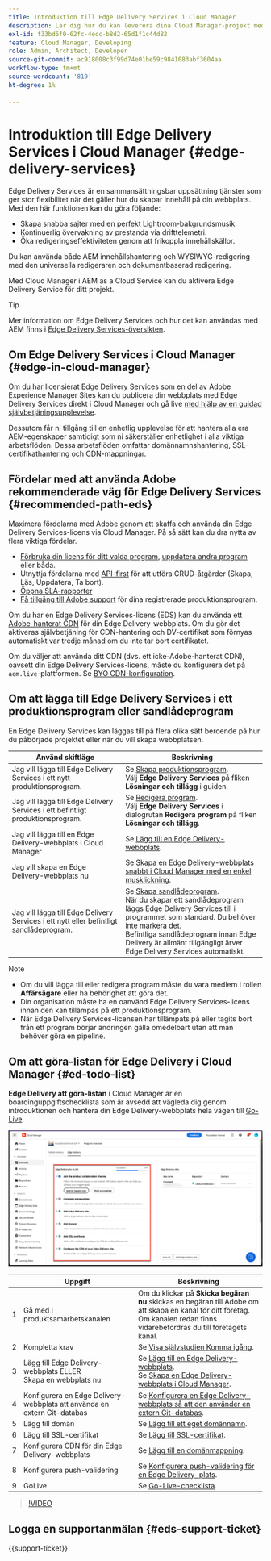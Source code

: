 ```yaml
---
title: Introduktion till Edge Delivery Services i Cloud Manager
description: Lär dig hur du kan leverera dina Cloud Manager-projekt med Edge Delivery Services.
exl-id: f33bd6f0-62fc-4ecc-b8d2-65d1f1c44d82
feature: Cloud Manager, Developing
role: Admin, Architect, Developer
source-git-commit: ac918008c3f99d74e01be59c9841083abf3604aa
workflow-type: tm+mt
source-wordcount: '819'
ht-degree: 1%

---
```



# Introduktion till Edge Delivery Services i Cloud Manager {#edge-delivery-services}

Edge Delivery Services är en sammansättningsbar uppsättning tjänster som ger stor flexibilitet när det gäller hur du skapar innehåll på din webbplats. Med den här funktionen kan du göra följande:

* Skapa snabba sajter med en perfekt Lightroom-bakgrundsmusik.
* Kontinuerlig övervakning av prestanda via drifttelemetri.
* Öka redigeringseffektiviteten genom att frikoppla innehållskällor.

Du kan använda både AEM innehållshantering och WYSIWYG-redigering med den universella redigeraren och dokumentbaserad redigering.

Med Cloud Manager i AEM as a Cloud Service kan du aktivera Edge Delivery Service för ditt projekt.

>[!TIP]
>
>Mer information om Edge Delivery Services och hur det kan användas med AEM finns i [Edge Delivery Services-översikten](/help/edge/overview.md).

## Om Edge Delivery Services i Cloud Manager {#edge-in-cloud-manager}

Om du har licensierat Edge Delivery Services som en del av Adobe Experience Manager Sites kan du publicera din webbplats med Edge Delivery Services direkt i Cloud Manager och gå live [med hjälp av en guidad självbetjäningsupplevelse](/help/implementing/cloud-manager/getting-access-to-aem-in-cloud/creating-production-programs.md).

Dessutom får ni tillgång till en enhetlig upplevelse för att hantera alla era AEM-egenskaper samtidigt som ni säkerställer enhetlighet i alla viktiga arbetsflöden. Dessa arbetsflöden omfattar domännamnshantering, SSL-certifikathantering och CDN-mappningar.

## Fördelar med att använda Adobe rekommenderade väg för Edge Delivery Services {#recommended-path-eds}

Maximera fördelarna med Adobe genom att skaffa och använda din Edge Delivery Services-licens via Cloud Manager. På så sätt kan du dra nytta av flera viktiga fördelar.

* [Förbruka din licens för ditt valda program](/help/implementing/cloud-manager/edge-delivery/add-edge-delivery-site.md), [uppdatera andra program](/help/implementing/cloud-manager/edge-delivery/manage-edge-delivery-sites.md) eller båda.
* Utnyttja fördelarna med [API-first](https://developer.adobe.com/experience-cloud/experience-manager-apis/) för att utföra CRUD-åtgärder (Skapa, Läs, Uppdatera, Ta bort).
* [Öppna SLA-rapporter](/help/implementing/cloud-manager/reports/report-sla.md)
* [Få tillgång till Adobe support](/help/edge/overview.md#support-ticket) för dina registrerade produktionsprogram.

Om du har en Edge Delivery Services-licens (EDS) kan du använda ett [Adobe-hanterat CDN](/help/implementing/dispatcher/cdn.md#aem-managed-cdn) för din Edge Delivery-webbplats. Om du gör det aktiveras självbetjäning för CDN-hantering och DV-certifikat som förnyas automatiskt var tredje månad om du inte tar bort certifikatet.

Om du väljer att använda ditt CDN (dvs. ett icke-Adobe-hanterat CDN), oavsett din Edge Delivery Services-licens, måste du konfigurera det på `aem.live`-plattformen. Se [BYO CDN-konfiguration](https://www.aem.live/docs/byo-cdn-setup).


## Om att lägga till Edge Delivery Services i ett produktionsprogram eller sandlådeprogram

En Edge Delivery Services kan läggas till på flera olika sätt beroende på hur du påbörjade projektet eller när du vill skapa webbplatsen.

| Använd skiftläge | Beskrivning |
| --- | --- |
| Jag vill lägga till Edge Delivery Services i ett nytt produktionsprogram. | Se [Skapa produktionsprogram](/help/implementing/cloud-manager/getting-access-to-aem-in-cloud/creating-production-programs.md).<br>Välj **Edge Delivery Services** på fliken **Lösningar och tillägg** i guiden. |
| Jag vill lägga till Edge Delivery Services i ett befintligt produktionsprogram. | Se [Redigera program](/help/implementing/cloud-manager/getting-access-to-aem-in-cloud/editing-programs.md).<br>Välj **Edge Delivery Services** i dialogrutan **Redigera program** på fliken **Lösningar och tillägg**. |
| Jag vill lägga till en Edge Delivery-webbplats i Cloud Manager | Se [Lägg till en Edge Delivery-webbplats](/help/implementing/cloud-manager/edge-delivery/add-edge-delivery-site.md). |
| Jag vill skapa en Edge Delivery-webbplats nu | Se [Skapa en Edge Delivery-webbplats snabbt i Cloud Manager med en enkel musklickning](/help/implementing/cloud-manager/edge-delivery/create-edge-delivery-site.md). |
| Jag vill lägga till Edge Delivery Services i ett nytt eller befintligt sandlådeprogram. | Se [Skapa sandlådeprogram](/help/implementing/cloud-manager/getting-access-to-aem-in-cloud/creating-sandbox-programs.md).<br>När du skapar ett sandlådeprogram läggs Edge Delivery Services till i programmet som standard. Du behöver inte markera det.<br>Befintliga sandlådeprogram innan Edge Delivery är allmänt tillgängligt ärver Edge Delivery Services automatiskt. |

>[!NOTE]
>
>* Om du vill lägga till eller redigera program måste du vara medlem i rollen **Affärsägare** eller ha behörighet att göra det.
>* Din organisation måste ha en oanvänd Edge Delivery Services-licens innan den kan tillämpas på ett produktionsprogram.
>* När Edge Delivery Services-licensen har tillämpats på eller tagits bort från ett program börjar ändringen gälla omedelbart utan att man behöver göra en pipeline.


## Om att göra-listan för Edge Delivery i Cloud Manager {#ed-todo-list}

<!-- &#x2460; for "1" inside circle -->

**Edge Delivery att göra-listan** i Cloud Manager är en boardinguppgiftschecklista som är avsedd att vägleda dig genom introduktionen och hantera din Edge Delivery-webbplats hela vägen till [Go-Live](/help/journey-onboarding/go-live-checklist.md).

![Edge Delivery-lista med att göra-uppgifter för webbplatser i Cloud Manager.](/help/implementing/cloud-manager/assets/cm-eds-todo-list.png)

|   | Uppgift | Beskrivning |
| --- | --- | --- |
| 1 | Gå med i produktsamarbetskanalen | Om du klickar på **Skicka begäran nu** skickas en begäran till Adobe om att skapa en kanal för ditt företag. Om kanalen redan finns vidarebefordras du till företagets kanal. |
| 2 | Kompletta krav | Se [Visa självstudien Komma igång](https://www.aem.live/developer/tutorial). |
| 3 | Lägg till Edge Delivery-webbplats ELLER <br>Skapa en webbplats nu | Se [Lägg till en Edge Delivery-webbplats](#eds-add-site).<br>Se [Skapa en Edge Delivery-webbplats i Cloud Manager](/help/implementing/cloud-manager/edge-delivery/create-edge-delivery-site.md). |
| 4 | Konfigurera en Edge Delivery-webbplats att använda en extern Git-databas | Se [Konfigurera en Edge Delivery-webbplats så att den använder en extern Git-databas](/help/implementing/cloud-manager/edge-delivery/config-edge-delivery-site-with-byog.md). |
| 5 | Lägg till domän | Se [Lägg till ett eget domännamn](/help/implementing/cloud-manager/custom-domain-names/add-custom-domain-name.md). |
| 6 | Lägg till SSL-certifikat | Se [Lägg till SSL-certifikat](/help/implementing/cloud-manager/managing-ssl-certifications/add-ssl-certificate.md). |
| 7 | Konfigurera CDN för din Edge Delivery-webbplats | Se [Lägg till en domänmappning](/help/implementing/cloud-manager/domain-mappings/add-domain-mapping.md). |
| 8 | Konfigurera push-validering | Se [Konfigurera push-validering för en Edge Delivery-plats](/help/implementing/cloud-manager/edge-delivery/cdn-setup-push-invalidation.md). |
| 9 | GoLive | Se [Go-Live-checklista](https://www.aem.live/docs/go-live-checklist). |

>[!VIDEO](https://video.tv.adobe.com/v/3441565?learn=on&captions=swe)

## Logga en supportanmälan {#eds-support-ticket}

{{support-ticket}}



